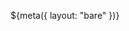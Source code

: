 ${meta({
	layout: "bare"
})}
<!doctype html>
<html xmlns:tpdc="http://www.thepointless.com/ns/tpdc">
<head>
	<title>shooty ship 13k</title>
	<meta name='viewport' content='width=device-width, initial-scale=1' />
</head>
<body id="thebody">
<div id="content">
<div><ss:game></ss:game></div>
<script type='text/javascript' src='js/game.js'></script>
</div>
</body>
</html>
